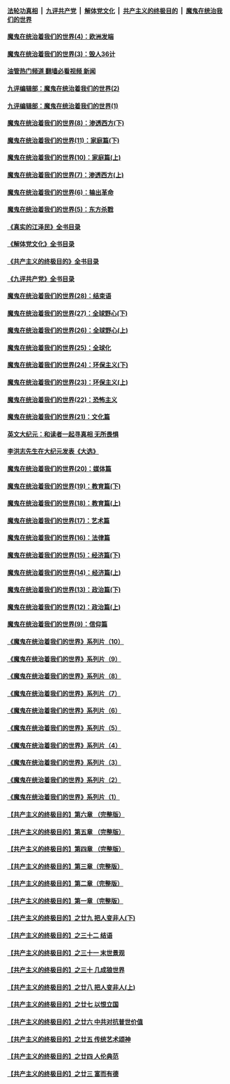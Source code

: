 ####  [法轮功真相](../../../../basic/blob/master/README.md?t=09301701) &nbsp;|&nbsp; [九评共产党](../../../../9ping.md/blob/master/README.md?t=09301701) &nbsp;|&nbsp; [解体党文化](../../../../jtdwh.md/blob/master/README.md?t=09301701)  &nbsp;|&nbsp; [共产主义的终极目的](../../../../gczydzjmd.md/blob/master/README.md?t=09301701) &nbsp;|&nbsp; [魔鬼在统治我们的世界](../../../../mgztzwmdsj.md/blob/master/README.md?t=09301701) 

#### [魔鬼在统治着我们的世界(4)：欧洲发端](../pages/nsc422/n10414890.md?t=09301701) 

#### [魔鬼在统治着我们的世界(3)：毁人36计](../pages/nsc422/n10411583.md?t=09301701) 

#### [油管热门频道 翻墙必看视频 新闻](http://209.250.226.216:81/youtube.html?09301701)

#### [九评编辑部：魔鬼在统治着我们的世界(2)](../pages/nsc422/n10410036.md?t=09301701) 

#### [九评编辑部：魔鬼在统治着我们的世界(1)](../pages/nsc422/n10406825.md?t=09301701) 

#### [魔鬼在统治着我们的世界(8)：渗透西方(下)](../pages/nsc422/n10429603.md?t=09301701) 

#### [魔鬼在统治着我们的世界(11)：家庭篇(下)](../pages/nsc422/n10440961.md?t=09301701) 

#### [魔鬼在统治着我们的世界(10)：家庭篇(上)](../pages/nsc422/n10435448.md?t=09301701) 

#### [魔鬼在统治着我们的世界(7)：渗透西方(上)](../pages/nsc422/n10426013.md?t=09301701) 

#### [魔鬼在统治着我们的世界(6)：输出革命](../pages/nsc422/n10421536.md?t=09301701) 

#### [魔鬼在统治着我们的世界(5)：东方杀戮](../pages/nsc422/n10417707.md?t=09301701) 

#### [《真实的江泽民》全书目录](../pages/nsc422/n13721399.md?t=09301701) 

#### [《解体党文化》全书目录](../pages/nsc422/n13721157.md?t=09301701) 

#### [《共产主义的终极目的》全书目录](../pages/nsc422/n13721048.md?t=09301701) 

#### [《九评共产党》全书目录](../pages/nsc422/n13708085.md?t=09301701) 

#### [魔鬼在统治着我们的世界(28)：结束语](../pages/nsc422/n10936246.md?t=09301701) 

#### [魔鬼在统治着我们的世界(27)：全球野心(下)](../pages/nsc422/n10928319.md?t=09301701) 

#### [魔鬼在统治着我们的世界(26)：全球野心(上)](../pages/nsc422/n10900318.md?t=09301701) 

#### [魔鬼在统治着我们的世界(25)：全球化](../pages/nsc422/n10788205.md?t=09301701) 

#### [魔鬼在统治着我们的世界(24)：环保主义(下)](../pages/nsc422/n10695307.md?t=09301701) 

#### [魔鬼在统治着我们的世界(23)：环保主义(上)](../pages/nsc422/n10688613.md?t=09301701) 

#### [魔鬼在统治着我们的世界(22)：恐怖主义](../pages/nsc422/n10614727.md?t=09301701) 

#### [魔鬼在统治着我们的世界(21)：文化篇](../pages/nsc422/n10597706.md?t=09301701) 

#### [英文大纪元：和读者一起寻真相 无所畏惧](../pages/nsc422/n12542027.md?t=09301701) 

#### [李洪志先生在大纪元发表《大选》](../pages/nsc422/n12534746.md?t=09301701) 

#### [魔鬼在统治着我们的世界(20)：媒体篇](../pages/nsc422/n10586579.md?t=09301701) 

#### [魔鬼在统治着我们的世界(19)：教育篇(下)](../pages/nsc422/n10564808.md?t=09301701) 

#### [魔鬼在统治着我们的世界(18)：教育篇(上)](../pages/nsc422/n10526970.md?t=09301701) 

#### [魔鬼在统治着我们的世界(17)：艺术篇](../pages/nsc422/n10499093.md?t=09301701) 

#### [魔鬼在统治着我们的世界(16)：法律篇](../pages/nsc422/n10485969.md?t=09301701) 

#### [魔鬼在统治着我们的世界(15)：经济篇(下)](../pages/nsc422/n10469975.md?t=09301701) 

#### [魔鬼在统治着我们的世界(14)：经济篇(上)](../pages/nsc422/n10457370.md?t=09301701) 

#### [魔鬼在统治着我们的世界(13)：政治篇(下)](../pages/nsc422/n10448270.md?t=09301701) 

#### [魔鬼在统治着我们的世界(12)：政治篇(上)](../pages/nsc422/n10444576.md?t=09301701) 

#### [魔鬼在统治着我们的世界(9)：信仰篇](../pages/nsc422/n10432159.md?t=09301701) 

#### [《魔鬼在统治着我们的世界》系列片（10）](../pages/nsc422/n12292670.md?t=09301701) 

#### [《魔鬼在统治着我们的世界》系列片（9）](../pages/nsc422/n12290859.md?t=09301701) 

#### [《魔鬼在统治着我们的世界》系列片（8）](../pages/nsc422/n12287445.md?t=09301701) 

#### [《魔鬼在统治着我们的世界》系列片（7）](../pages/nsc422/n12283425.md?t=09301701) 

#### [《魔鬼在统治着我们的世界》系列片（6）](../pages/nsc422/n12282314.md?t=09301701) 

#### [《魔鬼在统治着我们的世界》系列片（5）](../pages/nsc422/n12281419.md?t=09301701) 

#### [《魔鬼在统治着我们的世界》系列片（4）](../pages/nsc422/n12274024.md?t=09301701) 

#### [《魔鬼在统治着我们的世界》系列片（3）](../pages/nsc422/n12271322.md?t=09301701) 

#### [《魔鬼在统治着我们的世界》系列片（2）](../pages/nsc422/n12269049.md?t=09301701) 

#### [《魔鬼在统治着我们的世界》系列片（1）](../pages/nsc422/n12267575.md?t=09301701) 

#### [【共产主义的终极目的】第六章 （完整版）](../pages/nsc422/n11428913.md?t=09301701) 

#### [【共产主义的终极目的】第五章 （完整版）](../pages/nsc422/n11428912.md?t=09301701) 

#### [【共产主义的终极目的】第四章 （完整版）](../pages/nsc422/n11428907.md?t=09301701) 

#### [【共产主义的终极目的】第三章（完整版）](../pages/nsc422/n11428848.md?t=09301701) 

#### [【共产主义的终极目的】第二章（完整版）](../pages/nsc422/n11428831.md?t=09301701) 

#### [【共产主义的终极目的】第一章（完整版）](../pages/nsc422/n11417651.md?t=09301701) 

#### [【共产主义的终极目的】之廿九 把人变非人(下)](../pages/nsc422/n11344140.md?t=09301701) 

#### [【共产主义的终极目的】之三十二 结语](../pages/nsc422/n11360535.md?t=09301701) 

#### [【共产主义的终极目的】之三十一 末世景观](../pages/nsc422/n11351129.md?t=09301701) 

#### [【共产主义的终极目的】之三十 几成狼世界](../pages/nsc422/n11348280.md?t=09301701) 

#### [【共产主义的终极目的】之廿八 把人变非人(上)](../pages/nsc422/n11340492.md?t=09301701) 

#### [【共产主义的终极目的】之廿七 以恨立国](../pages/nsc422/n11336944.md?t=09301701) 

#### [【共产主义的终极目的】之廿六 中共对抗普世价值](../pages/nsc422/n11324785.md?t=09301701) 

#### [【共产主义的终极目的】之廿五 传统艺术颂神](../pages/nsc422/n11296396.md?t=09301701) 

#### [【共产主义的终极目的】之廿四 人伦典范](../pages/nsc422/n11296397.md?t=09301701) 

#### [【共产主义的终极目的】之廿三 富而有德](../pages/nsc422/n11283598.md?t=09301701) 

<img src='http://gfw-breaker.win/goodnews/indexes/nsc422.md' width='0px' height='0px'/>
